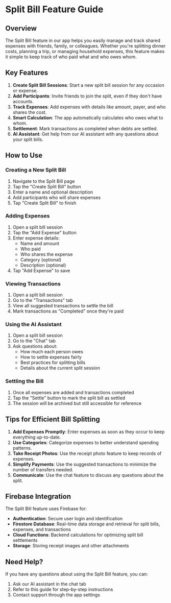 # Split Bill Feature Guide

## Overview

The Split Bill feature in our app helps you easily manage and track shared expenses with friends, family, or colleagues. Whether you're splitting dinner costs, planning a trip, or managing household expenses, this feature makes it simple to keep track of who paid what and who owes whom.

## Key Features

1. **Create Split Bill Sessions**: Start a new split bill session for any occasion or expense.
2. **Add Participants**: Invite friends to join the split, even if they don't have accounts.
3. **Track Expenses**: Add expenses with details like amount, payer, and who shares the cost.
4. **Smart Calculation**: The app automatically calculates who owes what to whom.
5. **Settlement**: Mark transactions as completed when debts are settled.
6. **AI Assistant**: Get help from our AI assistant with any questions about your split bills.

## How to Use

### Creating a New Split Bill

1. Navigate to the Split Bill page
2. Tap the "Create Split Bill" button
3. Enter a name and optional description
4. Add participants who will share expenses
5. Tap "Create Split Bill" to finish

### Adding Expenses

1. Open a split bill session
2. Tap the "Add Expense" button
3. Enter expense details:
   - Name and amount
   - Who paid
   - Who shares the expense
   - Category (optional)
   - Description (optional)
4. Tap "Add Expense" to save

### Viewing Transactions

1. Open a split bill session
2. Go to the "Transactions" tab
3. View all suggested transactions to settle the bill
4. Mark transactions as "Completed" once they're paid

### Using the AI Assistant

1. Open a split bill session
2. Go to the "Chat" tab
3. Ask questions about:
   - How much each person owes
   - How to settle expenses fairly
   - Best practices for splitting bills
   - Details about the current split session

### Settling the Bill

1. Once all expenses are added and transactions completed
2. Tap the "Settle" button to mark the split bill as settled
3. The session will be archived but still accessible for reference

## Tips for Efficient Bill Splitting

1. **Add Expenses Promptly**: Enter expenses as soon as they occur to keep everything up-to-date.
2. **Use Categories**: Categorize expenses to better understand spending patterns.
3. **Take Receipt Photos**: Use the receipt photo feature to keep records of expenses.
4. **Simplify Payments**: Use the suggested transactions to minimize the number of transfers needed.
5. **Communicate**: Use the chat feature to discuss any questions about the split.

## Firebase Integration

The Split Bill feature uses Firebase for:

- **Authentication**: Secure user login and identification
- **Firestore Database**: Real-time data storage and retrieval for split bills, expenses, and transactions
- **Cloud Functions**: Backend calculations for optimizing split bill settlements
- **Storage**: Storing receipt images and other attachments

## Need Help?

If you have any questions about using the Split Bill feature, you can:

1. Ask our AI assistant in the chat tab
2. Refer to this guide for step-by-step instructions
3. Contact support through the app settings
